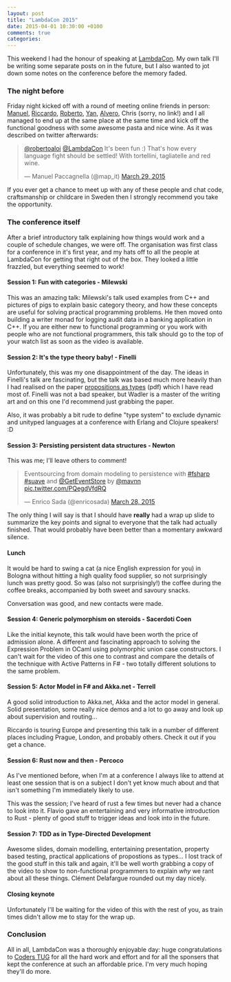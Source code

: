 ```yaml
---
layout: post
title: "LambdaCon 2015"
date: 2015-04-01 10:30:00 +0100
comments: true
categories: 
---
```

This weekend I had the honour of speaking at [LambdaCon](http://www.lambdacon.org/). My own talk I'll be writing some separate posts on in the future, but I also wanted to jot down some notes on the conference before the memory faded.

<!-- more -->

### The night before

Friday night kicked off with a round of meeting online friends in person: [Manuel](https://twitter.com/map_it), [Riccardo](https://twitter.com/TRikace), [Roberto](https://twitter.com/robertoaloi), [Yan](https://twitter.com/theburningmonk), [Alvero](https://twitter.com/old_sound), Chris (sorry, no link!) and I all managed to end up at the same place at the same time and kick off the functional goodness with some awesome pasta and nice wine. As it was described on twitter afterwards:

<blockquote class="twitter-tweet" data-partner="tweetdeck"><p><a href="https://twitter.com/robertoaloi">@robertoaloi</a> <a href="https://twitter.com/LambdaCon">@LambdaCon</a> It&#39;s been fun :) That&#39;s how every language fight should be settled! With tortellini, tagliatelle and red wine.</p>&mdash; Manuel Paccagnella (@map_it) <a href="https://twitter.com/map_it/status/582284940538171392">March 29, 2015</a></blockquote>
<script async src="//platform.twitter.com/widgets.js" charset="utf-8"></script>

If you ever get a chance to meet up with any of these people and chat code, craftsmanship or childcare in Sweden then I strongly recommend you take the opportunity.

### The conference itself

After a brief introductory talk explaining how things would work and a couple of schedule changes, we were off. The organisation was first class for a conference in it's first year, and my hats off to all the people at LambdaCon for getting that right out of the box. They looked a little frazzled, but everything seemed to work!

#### Session 1: Fun with categories - Milewski

This was an amazing talk: Milewski's talk used examples from C++ and pictures of pigs to explain basic category theory, and how these concepts are useful for solving practical programming problems. He then moved onto building a writer monad for logging audit data in a banking application in C++. If you are either new to functional programming or you work with people who are not functional programmers, this talk should go to the top of your watch list as soon as the video is
available.

#### Session 2: It's the type theory baby! - Finelli

Unfortunately, this was my one disappointment of the day. The ideas in Finelli's talk are fascinating, but the talk was based much more heavily than I had realised on the paper [propositions as types](http://r.duckduckgo.com/l/?kh=-1&uddg=http%3A%2F%2Fhomepages.inf.ed.ac.uk%2Fwadler%2Fpapers%2Fpropositions-as-types%2Fpropositions-as-types.pdf) (pdf) which I have read most of. Finelli was not a bad speaker, but Wadler is a master of the writing art and on this one I'd recommend just grabbing the paper.

Also, it was probably a bit rude to define "type system" to exclude dynamic and unityped languages at a conference with Erlang and Clojure speakers! :D

#### Session 3: Persisting persistent data structures - Newton

This was me; I'll leave others to comment!

<blockquote class="twitter-tweet" data-partner="tweetdeck"><p>Eventsourcing from domain modeling to persistence with <a href="https://twitter.com/hashtag/fsharp?src=hash">#fsharp</a> <a href="https://twitter.com/hashtag/suave?src=hash">#suave</a> and <a href="https://twitter.com/GetEventStore">@GetEventStore</a> by <a href="https://twitter.com/mavnn">@mavnn</a> <a href="http://t.co/PQegdVfdRQ">pic.twitter.com/PQegdVfdRQ</a></p>&mdash; Enrico Sada (@enricosada) <a href="https://twitter.com/enricosada/status/581798670510743552">March 28, 2015</a></blockquote>
<script async src="//platform.twitter.com/widgets.js" charset="utf-8"></script>

The only thing I will say is that I should have **really** had a wrap up slide to summarize the key points and signal to everyone that the talk had actually finished. That would probably have been better than a momentary awkward silence.

#### Lunch

It would be hard to swing a cat (a nice English expression for you) in Bologna without hitting a high quality food supplier, so not surprisingly lunch was pretty good. So was (also not surprisingly!) the coffee during the coffee breaks, accompanied by both sweet and savoury snacks.

Conversation was good, and new contacts were made.

#### Session 4: Generic polymorphism on steroids - Sacerdoti Coen

Like the initial keynote, this talk would have been worth the price of admission alone. A different and fascinating approach to solving the Expression Problem in OCaml using polymorphic union case constructors. I can't wait for the video of this one to contrast and compare the details of the technique with Active Patterns in F# - two totally different solutions to the same problem.

#### Session 5: Actor Model in F# and Akka.net - Terrell

A good solid introduction to Akka.net, Akka and the actor model in general. Solid presentation, some really nice demos and a lot to go away and look up about supervision and routing...

Riccardo is touring Europe and presenting this talk in a number of different places including Prague, London, and probably others. Check it out if you get a chance.

#### Session 6: Rust now and then - Percoco

As I've mentioned before, when I'm at a conference I always like to attend at least one session that is on a subject I don't yet know much about and that isn't something I'm immediately likely to use.

This was the session; I've heard of rust a few times but never had a chance to look into it. Flavio gave an entertaining and very informative introduction to Rust - plenty of good stuff to trigger ideas and look into in the future.

#### Session 7: TDD as in Type-Directed Development

Awesome slides, domain modelling, entertaining presentation, property based testing, practical applications of propostions as types... I lost track of the good stuff in this talk and again, it'll be well worth grabbing a copy of the video to show to non-functional programmers to explain *why* we rant about all these things. Clément Delafargue rounded out my day nicely.

#### Closing keynote

Unfortunately I'll be waiting for the video of this with the rest of you, as train times didn't allow me to stay for the wrap up.

### Conclusion

All in all, LambdaCon was a thoroughly enjoyable day: huge congratulations to [Coders TUG](http://www.coderstug.org/) for all the hard work and effort and for all the sponsers that kept the conference at such an affordable price. I'm very much hoping they'll do more.
